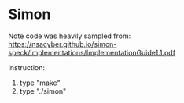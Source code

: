 # Simon

Note code was heavily sampled from:<br/>
https://nsacyber.github.io/simon-speck/implementations/ImplementationGuide1.1.pdf<br/>

Instruction:<br/>
1) type "make"<br/>
2) type "./simon"
